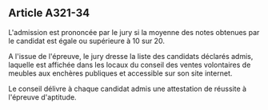 Article A321-34
----
L'admission est prononcée par le jury si la moyenne des notes obtenues par le
candidat est égale ou supérieure à 10 sur 20.

A l'issue de l'épreuve, le jury dresse la liste des candidats déclarés admis,
laquelle est affichée dans les locaux du conseil des ventes volontaires de
meubles aux enchères publiques et accessible sur son site internet.

Le conseil délivre à chaque candidat admis une attestation de réussite à
l'épreuve d'aptitude.
